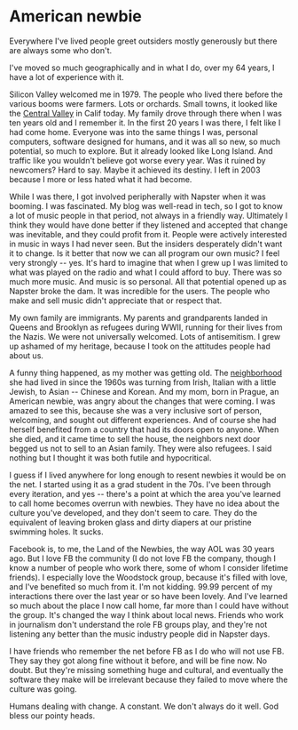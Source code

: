 # American newbie
Everywhere I've lived people greet outsiders mostly generously but there are always some who don't. 

I've moved so much geographically and in what I do, over my 64 years, I have a lot of experience with it. 

Silicon Valley welcomed me in 1979. The people who lived there before the various booms were farmers. Lots or orchards. Small towns, it looked like the <a href="https://en.wikipedia.org/wiki/Central_Valley_(California)">Central Valley</a> in Calif today. My family drove through there when I was ten years old and I remember it. In the first 20 years I was there, I felt like I had come home. Everyone was into the same things I was, personal computers, software designed for humans, and it was all so new, so much potential, so much to explore. But it already looked like Long Island. And traffic like you wouldn't believe got worse every year. Was it ruined by newcomers? Hard to say. Maybe it achieved its destiny. I left in 2003 because I more or less hated what it had become. 

While I was there, I got involved peripherally with Napster when it was booming. I was fascinated. My blog was well-read in tech, so I got to know a lot of music people in that period, not always in a friendly way. Ultimately I think they would have done better if they listened and accepted that change was inevitable, and they could profit from it. People were actively interested in music in ways I had never seen. But the insiders desperately didn't want it to change. Is it better that now we can all program our own music? I feel very strongly -- yes. It's hard to imagine that when I grew up I was limited to what was played on the radio and what I could afford to buy. There was so much more music. And music is so personal. All that potential opened up as Napster broke the dam. It was incredible for the users. The people who make and sell music didn't appreciate that or respect that. 

My own family are immigrants. My parents and grandparents landed in Queens and Brooklyn as refugees during WWII, running for their lives from the Nazis. We were not universally welcomed. Lots of antisemitism. I grew up ashamed of my heritage, because I took on the attitudes people had about us. 

A funny thing happened, as my mother was getting old. The <a href="https://en.wikipedia.org/wiki/Flushing,_Queens">neighborhood</a> she had lived in since the 1960s was turning from Irish, Italian with a little Jewish, to Asian -- Chinese and Korean. And my mom, born in Prague, an American newbie, was angry about the changes that were coming. I was amazed to see this, because she was a very inclusive sort of person, welcoming, and sought out different experiences. And of course she had herself benefited from a country that had its doors open to anyone. When she died, and it came time to sell the house, the neighbors next door begged us not to sell to an Asian family. They were also refugees. I said nothing but I thought it was both futile and hypocritical. 

I guess if I lived anywhere for long enough to resent newbies it would be on the net. I started using it as a grad student in the 70s. I've been through every iteration, and yes -- there's a point at which the area you've learned to call home becomes overrun with newbies. They have no idea about the culture you've developed, and they don't seem to care. They do the equivalent of leaving broken glass and dirty diapers at our pristine swimming holes. It sucks.

Facebook is, to me, the Land of the Newbies, the way AOL was 30 years ago. But I love FB the community (I do not love FB the company, though I know a number of people who work there, some of whom I consider lifetime friends). I especially love the Woodstock group, because it's filled with love, and I've benefited so much from it. I'm not kidding. 99.99 percent of my interactions there over the last year or so have been lovely. And I've learned so much about the place I now call home, far more than I could have without the group. It's changed the way I think about local news. Friends who work in journalism don't understand the role FB groups play, and they're not listening any better than the music industry people did in Napster days. 

I have friends who remember the net before FB as I do who will not use FB. They say they got along fine without it before, and will be fine now. No doubt. But they're missing something huge and cultural, and eventually the software they make will be irrelevant because they failed to move where the culture was going. 

Humans dealing with change. A constant. We don't always do it well. God bless  our pointy heads. 

